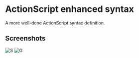 # ActionScript enhanced syntax

A more well-done ActionScript syntax definition.

## Screenshots

![S](https://i.imgur.com/GvDChjQ.png?1) ![G](https://i.imgur.com/5AxBvUJ.png)
